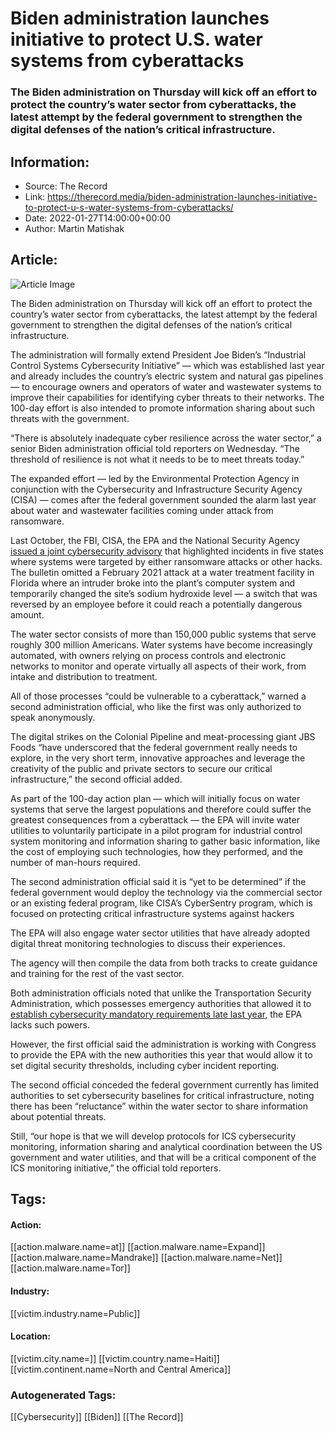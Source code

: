 # Biden administration launches initiative to protect U.S. water systems from cyberattacks
### The Biden administration on Thursday will kick off an effort to protect the country’s water sector from cyberattacks, the latest attempt by the federal government to strengthen the digital defenses of the nation’s critical infrastructure.

## Information:
+ Source: The Record
+ Link: https://therecord.media/biden-administration-launches-initiative-to-protect-u-s-water-systems-from-cyberattacks/
+ Date: 2022-01-27T14:00:00+00:00
+ Author: Martin Matishak


## Article:
![Article Image](https://therecord.media/wp-content/uploads/2021/10/water-treatment.jpg)

The Biden administration on Thursday will kick off an effort to protect the country’s water sector from cyberattacks, the latest attempt by the federal government to strengthen the digital defenses of the nation’s critical infrastructure.


The administration will formally extend President Joe Biden’s “Industrial Control Systems Cybersecurity Initiative” — which was established last year and already includes the country’s electric system and natural gas pipelines — to encourage owners and operators of water and wastewater systems to improve their capabilities for identifying cyber threats to their networks. The 100-day effort is also intended to promote information sharing about such threats with the government.


“There is absolutely inadequate cyber resilience across the water sector,” a senior Biden administration official told reporters on Wednesday. “The threshold of resilience is not what it needs to be to meet threats today.”


The expanded effort — led by the Environmental Protection Agency in conjunction with the Cybersecurity and Infrastructure Security Agency (CISA) — comes after the federal government sounded the alarm last year about water and wastewater facilities coming under attack from ransomware.


Last October, the FBI, CISA, the EPA and the National Security Agency [issued a joint cybersecurity advisory](https://www.cisa.gov/uscert/ncas/alerts/aa21-287a) that highlighted incidents in five states where systems were targeted by either ransomware attacks or other hacks. The bulletin omitted a February 2021 attack at a water treatment facility in Florida where an intruder broke into the plant’s computer system and temporarily changed the site’s sodium hydroxide level — a switch that was reversed by an employee before it could reach a potentially dangerous amount.


The water sector consists of more than 150,000 public systems that serve roughly 300 million Americans. Water systems have become increasingly automated, with owners relying on process controls and electronic networks to monitor and operate virtually all aspects of their work, from intake and distribution to treatment.


All of those processes “could be vulnerable to a cyberattack,” warned a second administration official, who like the first was only authorized to speak anonymously.


The digital strikes on the Colonial Pipeline and meat-processing giant JBS Foods “have underscored that the federal government really needs to explore, in the very short term, innovative approaches and leverage the creativity of the public and private sectors to secure our critical infrastructure,” the second official added.


As part of the 100-day action plan — which will initially focus on water systems that serve the largest populations and therefore could suffer the greatest consequences from a cyberattack — the EPA will invite water utilities to voluntarily participate in a pilot program for industrial control system monitoring and information sharing to gather basic information, like the cost of employing such technologies, how they performed, and the number of man-hours required.


The second administration official said it is “yet to be determined” if the federal government would deploy the technology via the commercial sector or an existing federal program, like CISA’s CyberSentry program, which is focused on protecting critical infrastructure systems against hackers


The EPA will also engage water sector utilities that have already adopted digital threat monitoring technologies to discuss their experiences.


The agency will then compile the data from both tracks to create guidance and training for the rest of the vast sector.


Both administration officials noted that unlike the Transportation Security Administration, which possesses emergency authorities that allowed it to [establish cybersecurity mandatory requirements late last year](https://www.dhs.gov/news/2021/12/02/dhs-announces-new-cybersecurity-requirements-surface-transportation-owners-and), the EPA lacks such powers.


However, the first official said the administration is working with Congress to provide the EPA with the new authorities this year that would allow it to set digital security thresholds, including cyber incident reporting.


The second official conceded the federal government currently has limited authorities to set cybersecurity baselines for critical infrastructure, noting there has been “reluctance” within the water sector to share information about potential threats.


Still, “our hope is that we will develop protocols for ICS cybersecurity monitoring, information sharing and analytical coordination between the US government and water utilities, and that will be a critical component of the ICS monitoring initiative,” the official told reporters.





## Tags:

#### Action:
[[action.malware.name=at]] [[action.malware.name=Expand]] [[action.malware.name=Mandrake]] [[action.malware.name=Net]] [[action.malware.name=Tor]]

#### Industry:
[[victim.industry.name=Public]]

#### Location:
[[victim.city.name=]] [[victim.country.name=Haiti]] [[victim.continent.name=North and Central America]]

### Autogenerated Tags:
[[Cybersecurity]] [[Biden]] [[The Record]]

